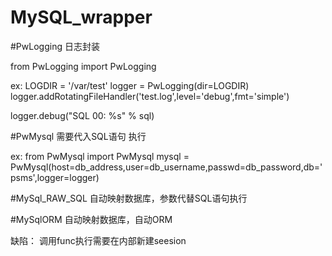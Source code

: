 # MySQL_wrapper

#PwLogging
日志封装

from PwLogging import PwLogging

ex:
  LOGDIR = '/var/test'
  logger = PwLogging(dir=LOGDIR)
  logger.addRotatingFileHandler('test.log',level='debug',fmt='simple')

  logger.debug("SQL 00: %s" % sql)

#PwMysql
需要代入SQL语句 执行

ex:
  from PwMysql import PwMysql 
  mysql = PwMysql(host=db_address,user=db_username,passwd=db_password,db='psms',logger=logger)


#MySql_RAW_SQL
自动映射数据库，参数代替SQL语句执行

#MySqlORM
自动映射数据库，自动ORM


缺陷：
  调用func执行需要在内部新建seesion
  
  



